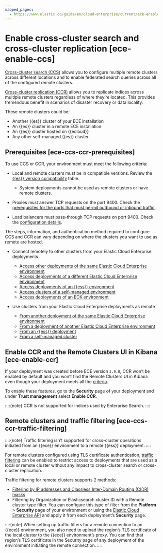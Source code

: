 ```yaml
---
mapped_pages:
  - https://www.elastic.co/guide/en/cloud-enterprise/current/ece-enable-ccs.html
---
```


# Enable cross-cluster search and cross-cluster replication [ece-enable-ccs]

[Cross-cluster search (CCS)](/solutions/search/cross-cluster-search.md) allows you to configure multiple remote clusters across different locations and to enable federated search queries across all of the configured remote clusters.

[Cross-cluster replication (CCR)](/deploy-manage/tools/cross-cluster-replication.md) allows you to replicate indices across multiple remote clusters regardless of where they’re located. This provides tremendous benefit in scenarios of disaster recovery or data locality.

These remote clusters could be:

* Another {{es}} cluster of your ECE installation
* An {{es}} cluster in a remote ECE installation
* An {{es}} cluster hosted on {{ecloud}}
* Any other self-managed {{es}} cluster


## Prerequisites [ece-ccs-ccr-prerequisites]

To use CCS or CCR, your environment must meet the following criteria:

* Local and remote clusters must be in compatible versions. Review the [{{es}} version compatibility](/deploy-manage/remote-clusters/remote-clusters-cert.md#remote-clusters-prerequisites-cert) table.

    * System deployments cannot be used as remote clusters or have remote clusters.

* Proxies must answer TCP requests on the port 9400. Check the [prerequisites for the ports that must permit outbound or inbound traffic](../deploy/cloud-enterprise/ece-networking-prereq.md).
* Load balancers must pass-through TCP requests on port 9400. Check the [configuration details](../deploy/cloud-enterprise/ece-load-balancers.md).

The steps, information, and authentication method required to configure CCS and CCR can vary depending on where the clusters you want to use as remote are hosted.

* Connect remotely to other clusters from your Elastic Cloud Enterprise deployments

    * [Access other deployments of the same Elastic Cloud Enterprise environment](ece-remote-cluster-same-ece.md)
    * [Access deployments of a different Elastic Cloud Enterprise environment](ece-remote-cluster-other-ece.md)
    * [Access deployments of an {{ess}} environment](ece-remote-cluster-ece-ess.md)
    * [Access clusters of a self-managed environment](ece-remote-cluster-self-managed.md)
    * [Access deployments of an ECK environment](ece-enable-ccs-for-eck.md)

* Use clusters from your Elastic Cloud Enterprise deployments as remote

    * [From another deployment of the same Elastic Cloud Enterprise environment](ece-remote-cluster-same-ece.md)
    * [From a deployment of another Elastic Cloud Enterprise environment](ece-remote-cluster-other-ece.md)
    * [From an {{ess}} deployment](/deploy-manage/remote-clusters/ec-remote-cluster-ece.md)
    * [From a self-managed cluster](/deploy-manage/remote-clusters/remote-clusters-self-managed.md)



## Enable CCR and the Remote Clusters UI in Kibana [ece-enable-ccr]

If your deployment was created before ECE version `2.9.0`, CCR won’t be enabled by default and you won’t find the Remote Clusters UI in Kibana even though your deployment meets all the [criteria](#ece-ccs-ccr-prerequisites).

To enable these features, go to the **Security** page of your deployment and under **Trust management** select **Enable CCR**.

::::{note}
CCR is not supported for indices used by Enterprise Search.
::::



## Remote clusters and traffic filtering [ece-ccs-ccr-traffic-filtering]

::::{note}
Traffic filtering isn’t supported for cross-cluster operations initiated from an {{ece}} environment to a remote {{ess}} deployment.
::::


For remote clusters configured using TLS certificate authentication, [traffic filtering](../security/traffic-filtering.md) can be enabled to restrict access to deployments that are used as a local or remote cluster without any impact to cross-cluster search or cross-cluster replication.

Traffic filtering for remote clusters supports 2 methods:

* [Filtering by IP addresses and Classless Inter-Domain Routing (CIDR) masks](../security/ip-traffic-filtering.md)
* Filtering by Organization or Elasticsearch cluster ID with a Remote cluster type filter. You can configure this type of filter from the **Platform** > **Security** page of your environment or using the [Elastic Cloud Enterprise API](https://www.elastic.co/docs/api/doc/cloud-enterprise) and apply it from each deployment’s **Security** page.

::::{note}
When setting up traffic filters for a remote connection to an {{ece}} environment, you also need to upload the region’s TLS certificate of the local cluster to the {{ece}} environment’s proxy. You can find that region’s TLS certificate in the Security page of any deployment of the environment initiating the remote connection.
::::
